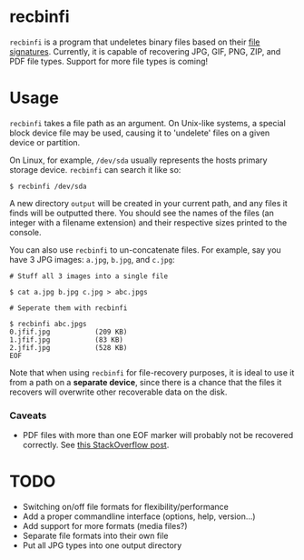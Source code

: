 # recbinfi
`recbinfi` is a program that undeletes binary files based on their [file
signatures](https://en.wikipedia.org/wiki/List_of_file_signatures). Currently,
it is capable of recovering JPG, GIF, PNG, ZIP, and PDF file types.  Support for more
file types is coming!

# Usage
`recbinfi` takes a file path as an argument. On Unix-like systems, a special
block device file may be used, causing it to 'undelete' files on a given device
or partition.

On Linux, for example, `/dev/sda` usually represents the hosts primary storage
device. `recbinfi` can search it like so:

```
$ recbinfi /dev/sda
```

A new directory `output` will be created in your current path, and any files it
finds will be outputted there. You should see the names of the files (an
integer with a filename extension) and their respective sizes printed to the
console.

You can also use `recbinfi` to un-concatenate files. For example, say you have 
3 JPG images: `a.jpg`, `b.jpg`, and `c.jpg`: 

```
# Stuff all 3 images into a single file

$ cat a.jpg b.jpg c.jpg > abc.jpgs

# Seperate them with recbinfi

$ recbinfi abc.jpgs
0.jfif.jpg           (209 KB)
1.jfif.jpg           (83 KB)
2.jfif.jpg           (528 KB)
EOF
```

Note that when using `recbinfi` for file-recovery purposes, it is ideal to use
it from a path on a **separate device**, since there is a chance that the files
it recovers will overwrite other recoverable data on the disk.

### Caveats

- PDF files with more than one EOF marker will probably not be recovered correctly. See [this StackOverflow post](http://stackoverflow.com/questions/11896858/does-the-eof-in-a-pdf-have-to-appear-within-the-last-1024-bytes-of-the-file/29489874#29489874).

# TODO

- Switching on/off file formats for flexibility/performance 
- Add a proper commandline interface (options, help, version...)
- Add support for more formats (media files?)
- Separate file formats into their own file
- Put all JPG types into one output directory

